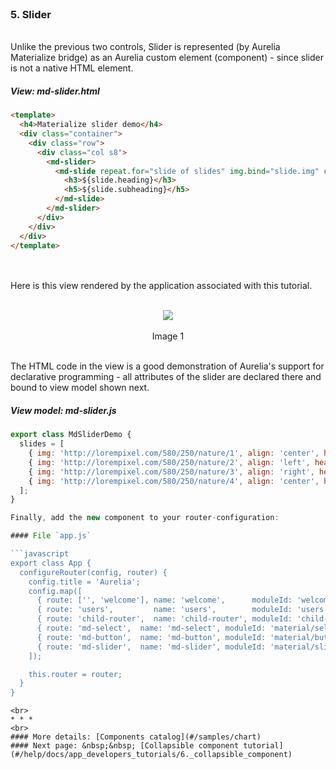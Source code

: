 <br>

### 5. Slider
<br>
Unlike the previous two controls, Slider is represented (by Aurelia Materialize bridge) as an Aurelia custom element (component) - since slider is not a native HTML element.

<br>

##### View: md-slider.html

```html
<template>
  <h4>Materialize slider demo</h4>
  <div class="container">
    <div class="row">
      <div class="col s8">
        <md-slider>
          <md-slide repeat.for="slide of slides" img.bind="slide.img" caption-align.bind="img.align">
            <h3>${slide.heading}</h3>
            <h5>${slide.subheading}</h5>
          </md-slide>
        </md-slider>
      </div>
    </div>
  </div>
</template>
```
<br>
<br>
Here is this view rendered by the application associated with this tutorial.
<br><br>

<p align=center>
  <img src="http://i.imgur.com/uH0kQCn.png"></img>
 <br><br>
Image 1
</p>

<br>
The HTML code in the view is a good demonstration of Aurelia's support for declarative programming - all attributes of the slider are declared there and bound to view model shown next.

<br>

##### View model: md-slider.js

```javascript
export class MdSliderDemo {
  slides = [
    { img: 'http://lorempixel.com/580/250/nature/1', align: 'center', heading: 'This is our big Tagline!', subheading: 'Here is our small slogan.' },
    { img: 'http://lorempixel.com/580/250/nature/2', align: 'left', heading: 'Left Aligned Caption', subheading: 'Here is our small slogan.' },
    { img: 'http://lorempixel.com/580/250/nature/3', align: 'right', heading: 'Right Aligned Caption', subheading: 'Here is our small slogan.' },
    { img: 'http://lorempixel.com/580/250/nature/4', align: 'center', heading: 'This is another big Tagline!', subheading: 'Here is our small slogan.' }
  ];
}

Finally, add the new component to your router-configuration:

#### File `app.js`

```javascript
export class App {
  configureRouter(config, router) {
    config.title = 'Aurelia';
    config.map([
      { route: ['', 'welcome'], name: 'welcome',      moduleId: 'welcome',      nav: true, title: 'Welcome' },
      { route: 'users',         name: 'users',        moduleId: 'users',        nav: true, title: 'Github Users' },
      { route: 'child-router',  name: 'child-router', moduleId: 'child-router', nav: true, title: 'Child Router' },
      { route: 'md-select',  name: 'md-select', moduleId: 'material/select/md-select', nav: true, title: 'Select' },
      { route: 'md-button',  name: 'md-button', moduleId: 'material/button/md-button', nav: true, title: 'Button' },
      { route: 'md-slider',  name: 'md-slider', moduleId: 'material/slider/md-slider', nav: true, title: 'Slider' }
    ]);

    this.router = router;
  }
}


```

```
<br>
* * *
<br>
#### More details: [Components catalog](#/samples/chart)
#### Next page: &nbsp;&nbsp; [Collapsible component tutorial](#/help/docs/app_developers_tutorials/6._collapsible_component)
